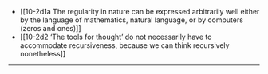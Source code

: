 - [[10-2d1a The regularity in nature can be expressed arbitrarily well either by the language of mathematics, natural language, or by computers (zeros and ones)]]
- [[10-2d2 ‘The tools for thought’ do not necessarily have to accommodate recursiveness, because we can think recursively nonetheless]]
---
